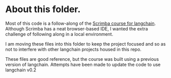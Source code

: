 # About this folder. 

Most of this code is a follow-along of the [Scrimba course for langchain](https://v2.scrimba.com/the-official-langchainjs-course-c02t). Although Scrimba has a neat browser-based IDE, I wanted the extra challenge of following along in a local environment. 

I am moving these files into this folder to keep the project focused and so as not to interfere with other langchain projects housed in this repo.

These files are good reference, but the course was built using a previous version of langchain. Attempts have been made to update the code to use langchain v0.2